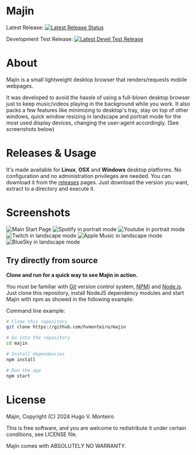 # Majin

Latest Release: [![Latest Release Status](https://github.com/hvmonteiro/majin/badges/master/build.svg)](https://github.com/hvmonteiro/majin/releases/latest)

Development Test Release: [![Latest Devel Test Release](https://camo.githubusercontent.com/e428fbe8f12b2b88a513c5945347355b0ab4e4829ff3368b2456b45ff92e5901/68747470733a2f2f7472617669732d63692e6f72672f68766d6f6e746569726f2f6d616a696e2e7376673f6272616e63683d6c61746573742d646576656c)](https://github.com/hvmonteiro/majin/releases/latest-devel)

# About
Majin is a small lightweight desktop browser that renders/requests mobile webpages.

It was developed to avoid the hassle of using a full-blown desktop browser just to keep music/videos playing in the background while you work. It also packs a few features like minimizing to desktop's tray, stay on top of other windows, quick window resizing in landscape and portrait mode for the most used display devices, changing the user-agent accordingly.
(See screenshots below)

# Releases & Usage

It's made available for **Linux**, **OSX** and **Windows** desktop platforms. No configuration and no administration privileges are needed.
You can download it from the [releases](https://github.com/hvmonteiro/majin/releases) pages.
Just download the version you want, extract to a directory and execute it. 


# Screenshots

![Main Start Page](https://github.com/hvmonteiro/majin/raw/master/assets/images/majin-screenshot-default.png)
![Spotify in portrait mode](https://github.com/hvmonteiro/majin/raw/master/assets/images/majin-screenshot-spotify.png)
![Youtube in portrait mode](https://github.com/hvmonteiro/majin/raw/master/assets/images/majin-screenshot-youtube.png)
![Twitch in landscape mode](https://github.com/hvmonteiro/majin/raw/master/assets/images/majin-screenshot-twitch.png)
![Apple Music in landscape mode](https://github.com/hvmonteiro/majin/raw/master/assets/images/majin-screenshot-applemusic.png)
![BlueSky in landscape mode](https://github.com/hvmonteiro/majin/raw/master/assets/images/majin-screenshot-bluesky.png)


## Try directly from source

**Clone and run for a quick way to see Majin in action.**

You must be familiar with [Git](https://git-scm.com) version control system, [NPM](http://npmjs.com)) and [Node.js](https://nodejs.org/en/download/).
Just clone this repository, install NodeJS dependency modules and start Majin with npm as showed in the following example:

Command line example:
```bash
# Clone this repository
git clone https://github.com/hvmonteiro/majin

# Go into the repository
cd majin

# Install dependencies
npm install

# Run the app 
npm start
```

# License
Majin, Copyright (C) 2024 Hugo V. Monteiro
    
This is free software, and you are welcome to redistribute it under certain conditions, see LICENSE file.
    
Majin comes with ABSOLUTELY NO WARRANTY.

